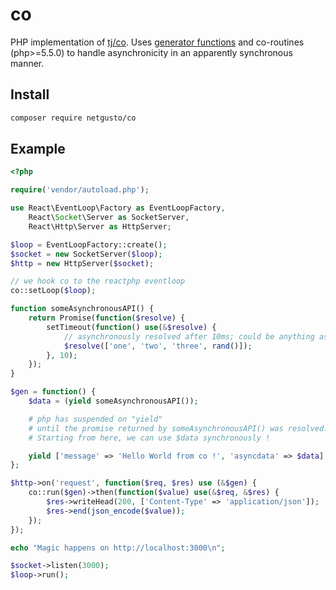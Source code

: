# co

PHP implementation of [tj/co](https://github.com/tj/co). Uses [generator functions](http://php.net/manual/en/language.generators.overview.php) and co-routines (php>=5.5.0) to handle asynchronicity in an apparently synchronous manner.

## Install

```bash
composer require netgusto/co
```

## Example

```php
<?php

require('vendor/autoload.php');

use React\EventLoop\Factory as EventLoopFactory,
    React\Socket\Server as SocketServer,
    React\Http\Server as HttpServer;

$loop = EventLoopFactory::create();
$socket = new SocketServer($loop);
$http = new HttpServer($socket);

// we hook co to the reactphp eventloop
co::setLoop($loop);

function someAsynchronousAPI() {
    return Promise(function($resolve) {
        setTimeout(function() use(&$resolve) {
            // asynchronously resolved after 10ms; could be anything async !
            $resolve(['one', 'two', 'three', rand()]);
        }, 10);
    });
}

$gen = function() {
    $data = (yield someAsynchronousAPI());

    # php has suspended on "yield"
    # until the promise returned by someAsynchronousAPI() was resolved.
    # Starting from here, we can use $data synchronously !

    yield ['message' => 'Hello World from co !', 'asyncdata' => $data];
};

$http->on('request', function($req, $res) use (&$gen) {
    co::run($gen)->then(function($value) use(&$req, &$res) {
        $res->writeHead(200, ['Content-Type' => 'application/json']);
        $res->end(json_encode($value));
    });
});

echo "Magic happens on http://localhost:3000\n";

$socket->listen(3000);
$loop->run();
```
